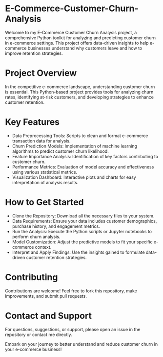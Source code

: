 # E-Commerce-Customer-Churn-Analysis
Welcome to my E-Commerce Customer Churn Analysis project, a comprehensive Python toolkit for analyzing and predicting customer churn in e-commerce settings. This project offers data-driven insights to help e-commerce businesses understand why customers leave and how to improve retention strategies.

# Project Overview
In the competitive e-commerce landscape, understanding customer churn is essential. This Python-based project provides tools for analyzing churn rates, identifying at-risk customers, and developing strategies to enhance customer retention.

# Key Features
- Data Preprocessing Tools: Scripts to clean and format e-commerce transaction data for analysis.
- Churn Prediction Models: Implementation of machine learning algorithms to predict customer churn likelihood.
- Feature Importance Analysis: Identification of key factors contributing to customer churn.
- Performance Metrics: Evaluation of model accuracy and effectiveness using various statistical metrics.
- Visualization Dashboard: Interactive plots and charts for easy interpretation of analysis results.

# How to Get Started
- Clone the Repository: Download all the necessary files to your system.
- Data Requirements: Ensure your data includes customer demographics, purchase history, and engagement metrics.
- Run the Analysis: Execute the Python scripts or Jupyter notebooks to perform churn analysis.
- Model Customization: Adjust the predictive models to fit your specific e-commerce context.
- Interpret and Apply Findings: Use the insights gained to formulate data-driven customer retention strategies.

# Contributing
Contributions are welcome! Feel free to fork this repository, make improvements, and submit pull requests.

# Contact and Support
For questions, suggestions, or support, please open an issue in the repository or contact me directly.

Embark on your journey to better understand and reduce customer churn in your e-commerce business!

